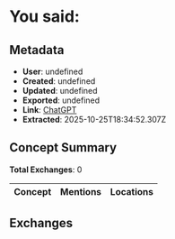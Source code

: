 # **You said:**

## Metadata

- **User**: undefined
- **Created**: undefined
- **Updated**: undefined
- **Exported**: undefined
- **Link**: [ChatGPT](undefined)
- **Extracted**: 2025-10-25T18:34:52.307Z

## Concept Summary

**Total Exchanges**: 0

| Concept | Mentions | Locations |
|---------|----------|----------|

## Exchanges

